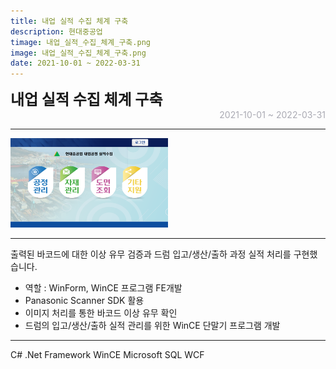 ```yaml
---
title: 내업 실적 수집 체계 구축
description: 현대중공업
timage: 내업_실적_수집_체계_구축.png
image: 내업_실적_수집_체계_구축.png
date: 2021-10-01 ~ 2022-03-31
---
```


<div style="font-weight: bold; font-size: 1.5rem">내업 실적 수집 체계 구축</div>
<div style="text-align: right; color: #aaaab3">2021-10-01 ~ 2022-03-31</div>

---

<img
    class="hyde page-image"
    src="/assets/images/projects/내업_실적_수집_체계_구축.png"
    alt="{{ page.image | split: '.' | first }}"
    width="50%"
    height="50%"
/>

---

출력된 바코드에 대한 이상 유무 검증과 드럼 입고/생산/출하 과정 실적 처리를 구현했습니다.

- 역할 : WinForm, WinCE 프로그램 FE개발
- Panasonic Scanner SDK 활용
- 이미지 처리를 통한 바코드 이상 유무 확인
- 드럼의 입고/생산/출하 실적 관리를 위한 WinCE 단말기 프로그램 개발

---

<div class="hyde tags skills">
    <a class="hyde tag">C#</a>
    <a class="hyde tag">.Net Framework</a>
    <a class="hyde tag">WinCE</a>
    <a class="hyde tag">Microsoft SQL</a>
    <a class="hyde tag">WCF</a>
</div>

